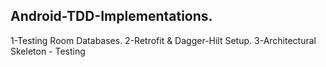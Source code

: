 ## Android-TDD-Implementations.

1-Testing Room Databases.
2-Retrofit & Dagger-Hilt Setup.
3-Architectural Skeleton - Testing 
